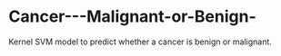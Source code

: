 # Cancer---Malignant-or-Benign-
Kernel SVM model to predict whether a cancer is benign or malignant. 
